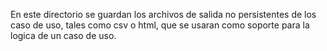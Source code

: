 En este directorio se guardan los archivos de salida no persistentes de los caso de uso, tales como csv o html, que se usaran como soporte para la logica de un caso de uso.
